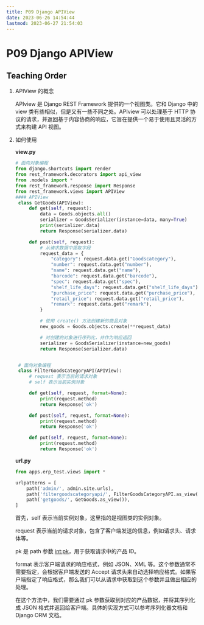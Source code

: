 ```yaml
---
title: P09 Django APIView  
date: 2023-06-26 14:54:44  
lastmod: 2023-06-27 21:54:03  
---
```


# P09 Django APIView

## Teaching Order

1. APIView 的概念

   APIview 是 Django REST Framework 提供的一个视图类。它和 Django 中的 view 类有些相似，但是又有一些不同之处。APIview 可以处理基于 HTTP 协议的请求，并返回基于内容协商的响应，它旨在提供一个易于使用且灵活的方式来构建 API 视图。
2. 如何使用

    **view.py**

   ```python
   # 面向对象编程
   from django.shortcuts import render
   from rest_framework.decorators import api_view
   from .models import *
   from rest_framework.response import Response
   from rest_framework.views import APIView
   #### APIView
    class GetGoods(APIView):
        def get(self, request):
            data = Goods.objects.all()
            serializer = GoodsSerializer(instance=data, many=True)
            print(serializer.data)
            return Response(serializer.data)

        def post(self, request):
            # 从请求数据中提取字段
            request_data = {
                "category": request.data.get("Goodscategory"),
                "number": request.data.get("number"),
                "name": request.data.get("name"),
                "barcode": request.data.get("barcode"),
                "spec": request.data.get("spec"),
                "shelf_life_days": request.data.get("shelf_life_days"),
                "purchase_price": request.data.get("purchase_price"),
                "retail_price": request.data.get("retail_price"),
                "remark": request.data.get("remark"),
            }

            # 使用 create() 方法创建新的商品对象
            new_goods = Goods.objects.create(**request_data)

            # 对创建的对象进行序列化，并作为响应返回
            serializer = GoodsSerializer(instance=new_goods)
            return Response(serializer.data)


    # 面向对象编程
    class FilterGoodsCategoryAPI(APIView):
        # request 表示当前的请求对象
        # self 表示当前实例对象

        def get(self, request, format=None):
            print(request.method)
            return Response('ok')

        def post(self, request, format=None):
            print(request.method)
            return Response('ok')

        def put(self, request, format=None):
            print(request.method)
            return Response('ok')
   ```

   **url.py**

   ```python
   from apps.erp_test.views import *

   urlpatterns = [
       path('admin/', admin.site.urls),
       path('filtergoodscategoryapi/', FilterGoodsCategoryAPI.as_view()),
       path('getgoods/', GetGoods.as_view()),
   ]
   ```

   首先，self 表示当前实例对象，这里指的是视图类的实例对象。

   request 表示当前的请求对象，包含了客户端发送的信息，例如请求头、请求体等。

   pk 是 path 参数 [int:pk](int:pk)，用于获取请求中的产品 ID。

   format 表示客户端请求的响应格式，例如 JSON、XML 等。这个参数通常不需要指定，会根据客户端发送的 Accept 请求头来自动选择响应格式。如果客户端指定了响应格式，那么我们可以从请求中获取到这个参数并且做出相应的处理。

   在这个方法中，我们需要通过 pk 参数获取到对应的产品数据，并将其序列化成 JSON 格式并返回给客户端。具体的实现方式可以参考序列化器文档和 Django ORM 文档。

　　‍
